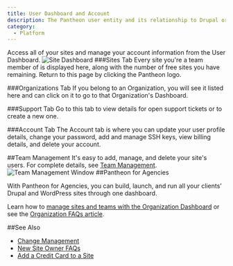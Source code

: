 ```yaml
---
title: User Dashboard and Account
description: The Pantheon user entity and its relationship to Drupal or WordPress sites, teams, and organizations.
category:
  - Platform
---
```

Access all of your sites and manage your account information from the User Dashboard.
![Site Dashboard](/source/docs/assets/images/pantheon-user-dashboard1.png)
###Sites Tab
Every site you're a team member of is displayed here, along with the number of free sites you have remaining. Return to this page by clicking the Pantheon logo.

###Organizations Tab
If you belong to an Organization, you will see it listed here and can click on it to go to that Organization's Dashboard.

###Support Tab
Go to this tab to view details for open support tickets or to create a new one.

###Account Tab
The Account tab is where you can update your user profile details, change your password, add and manage SSH keys, view billing details, and delete your account.

##Team Management
It's easy to add, manage, and delete your site's users. For complete details, see [Team Management](https://pantheon.io/docs/articles/sites/team-management/).
![Team Management Window](/source/docs/assets/images/team-modal.png)
##Pantheon for Agencies

With Pantheon for Agencies, you can build, launch, and run all your clients’ Drupal and WordPress sites through one dashboard.

Learn how to [manage sites and teams with the Organization Dashboard](/docs/articles/organizations/dashboard/) or see the [Organization FAQs article](/docs/articles/organizations/faq/).

##See Also
- [Change Management](/docs/articles/organizations/change-management/)
- [New Site Owner FAQs](/docs/articles/sites/new-site-owner/)
- [Add a Credit Card to a Site](/docs/articles/sites/settings/add-a-credit-card-to-a-site/)
